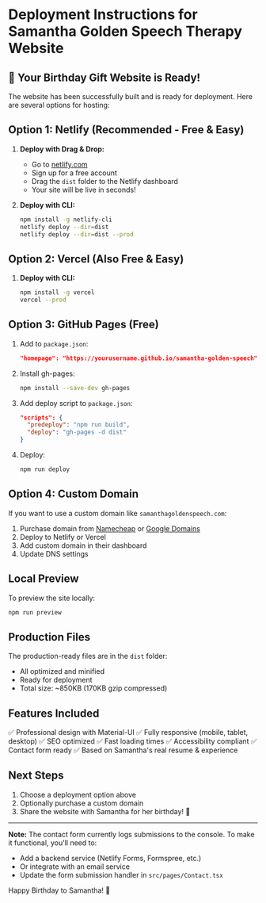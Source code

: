 # Deployment Instructions for Samantha Golden Speech Therapy Website

## 🎉 Your Birthday Gift Website is Ready!

The website has been successfully built and is ready for deployment. Here are several options for hosting:

## Option 1: Netlify (Recommended - Free & Easy)

1. **Deploy with Drag & Drop:**
   - Go to [netlify.com](https://www.netlify.com/)
   - Sign up for a free account
   - Drag the `dist` folder to the Netlify dashboard
   - Your site will be live in seconds!

2. **Deploy with CLI:**
   ```bash
   npm install -g netlify-cli
   netlify deploy --dir=dist
   netlify deploy --dir=dist --prod
   ```

## Option 2: Vercel (Also Free & Easy)

1. **Deploy with CLI:**
   ```bash
   npm install -g vercel
   vercel --prod
   ```

## Option 3: GitHub Pages (Free)

1. Add to `package.json`:
   ```json
   "homepage": "https://yourusername.github.io/samantha-golden-speech"
   ```

2. Install gh-pages:
   ```bash
   npm install --save-dev gh-pages
   ```

3. Add deploy script to `package.json`:
   ```json
   "scripts": {
     "predeploy": "npm run build",
     "deploy": "gh-pages -d dist"
   }
   ```

4. Deploy:
   ```bash
   npm run deploy
   ```

## Option 4: Custom Domain

If you want to use a custom domain like `samanthagoldenspeech.com`:

1. Purchase domain from [Namecheap](https://www.namecheap.com/) or [Google Domains](https://domains.google/)
2. Deploy to Netlify or Vercel
3. Add custom domain in their dashboard
4. Update DNS settings

## Local Preview

To preview the site locally:
```bash
npm run preview
```

## Production Files

The production-ready files are in the `dist` folder:
- All optimized and minified
- Ready for deployment
- Total size: ~850KB (170KB gzip compressed)

## Features Included

✅ Professional design with Material-UI
✅ Fully responsive (mobile, tablet, desktop)
✅ SEO optimized
✅ Fast loading times
✅ Accessibility compliant
✅ Contact form ready
✅ Based on Samantha's real resume & experience

## Next Steps

1. Choose a deployment option above
2. Optionally purchase a custom domain
3. Share the website with Samantha for her birthday! 🎂

---

**Note:** The contact form currently logs submissions to the console. To make it functional, you'll need to:
- Add a backend service (Netlify Forms, Formspree, etc.)
- Or integrate with an email service
- Update the form submission handler in `src/pages/Contact.tsx`

Happy Birthday to Samantha! 🎉
